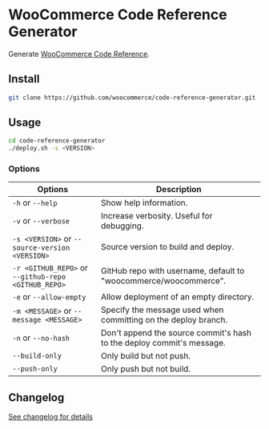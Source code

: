 # WooCommerce Code Reference Generator

Generate [WooCommerce Code Reference](https://docs.woocommerce.com/wc-apidocs/index.html).

## Install

```bash
git clone https://github.com/woocommerce/code-reference-generator.git
```

## Usage

```bash
cd code-reference-generator
./deploy.sh -s <VERSION>
```

### Options

| Options                                             | Description                                                           |
| --------------------------------------------------- | --------------------------------------------------------------------- |
| `-h` or `--help`                                    | Show help information.                                                |
| `-v` or `--verbose`                                 | Increase verbosity. Useful for debugging.                             |
| `-s <VERSION>` or `--source-version <VERSION>`      | Source version to build and deploy.                                   |
| `-r <GITHUB_REPO>` or `--github-repo <GITHUB_REPO>` | GitHub repo with username, default to \"woocommerce/woocommerce\".    |
| `-e` or `--allow-empty`                             | Allow deployment of an empty directory.                               |
| `-m <MESSAGE>` or `--message <MESSAGE>`             | Specify the message used when committing on the deploy branch.        |
| `-n` or `--no-hash`                                 | Don't append the source commit's hash to the deploy commit's message. |
| `--build-only`                                      | Only build but not push.                                              |
| `--push-only`                                       | Only push but not build.                                              |

## Changelog

[See changelog for details](https://github.com/woocommerce/code-reference-generator/blob/master/CHANGELOG.md)
